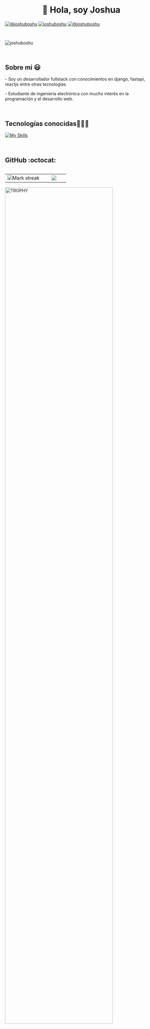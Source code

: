 <h1 align="center">👋 Hola, soy Joshua</h1>
<p align="left">
<a href="https://www.tiktok.com/@joshuboshu" target="blank"><img align="center" src="https://img.shields.io/badge/TikTok-000000?style=for-the-badge&logo=tiktok&logoColor=white" alt="@joshuboshu" /></a>
<a href="https://linkedin.com/in/joshua-colman-lombardo-7b7393205/" target="blank"><img align="center" src="https://img.shields.io/badge/LinkedIn-0077B5?style=for-the-badge&logo=linkedin&logoColor=white" alt="joshuboshu"/></a>
<a href = "mailto:joshuboshu@gmail.com" target="blank"><img align="center" src="https://img.shields.io/badge/Gmail-D14836?style=for-the-badge&logo=gmail&logoColor=white" alt="@joshuboshu"  /></a>
  </p>

<br>

  <p align="left"> <img src="https://komarev.com/ghpvc/?username=joshuboshu" alt="joshuboshu" /> </p>

<br>
<h2>Sobre mi 😃</h2>
<p>
  - Soy un desarrollador fullstack con conocimientos en django, fastapi, reactjs entre otras tecnologías. 
</p>
<p>
  - Estudiante de ingeniería electrónica con mucho interés en la programación y el desarrollo web.
</p>


<br>

<h2 >Tecnologías conocidas👨🏻‍💻</h2>
<!--tech stack icons-->
<p align="left">

[![My Skills](https://skillicons.dev/icons?i=html,css,js,typescript,nodejs,react,next,c,cpp,py,fastapi,django,pycharm,vscode,linux,ubuntu,mint,mysql,postgres,mongodb,git,github)](https://skillicons.dev)

</p>

<br>


<h2>GitHub :octocat:</h2>
<!--- stats & Trophy (start) -->
<p align="center">
  <!--- stats (start) -->
<table align="left">
<tr border="none">
<td width="60%" align="center">

<!--  <img  align="center"  src="https://github-readme-stats.vercel.app/api?username=joshuboshu&theme=dark&show_icons=true&count_private=true" />
  <br></br> -->
  <img  title="🔥 Get streak stats for your profile at git.io/streak-stats" alt="Mark streak" src="https://github-readme-streak-stats.herokuapp.com/?user=joshuboshu&theme=dark&hide_border=false" /> 
</td>

<td width="40%" align="center">

  <img  align="center"  src="https://github-readme-stats.anuraghazra1.vercel.app/api/top-langs/?username=joshuboshu&theme=dark&hide_border=false&no-bg=true&no-frame=true&langs_count=10"/>

  </td>
</tr>
</table>
<!--- stats (end) -->

<!--- trophy (start) -->
<div align=left>
  <a href="https://github.com/ryo-ma/github-profile-trophy" title="Go to Source">
      <img align="center" width=84% src="https://github-profile-trophy.vercel.app/?username=joshuboshu&theme=radical&row=1&column=7&margin-h=15&margin-w=5&no-bg=true" alt="TROPHY" />
    </a>
</div>
<!--- trophy (start) -->


</p>        
<!--- stats (end) -->
